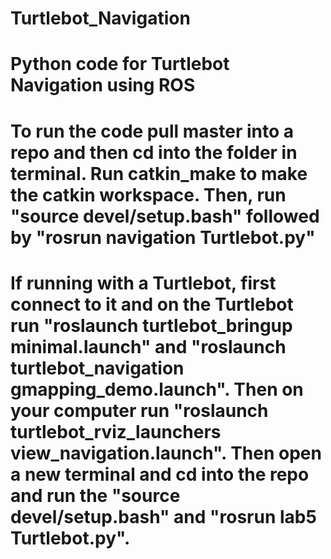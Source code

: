 # Turtlebot_Navigation
# Python code for Turtlebot Navigation using ROS

# To run the code pull master into a repo and then cd into the folder in terminal. Run catkin_make to make the catkin workspace. Then, run "source devel/setup.bash" followed by "rosrun navigation Turtlebot.py"

# If running with a Turtlebot, first connect to it and on the Turtlebot run "roslaunch turtlebot_bringup minimal.launch" and "roslaunch turtlebot_navigation gmapping_demo.launch". Then on your computer run "roslaunch turtlebot_rviz_launchers view_navigation.launch". Then open a new terminal and cd into the repo and run the "source devel/setup.bash" and "rosrun lab5 Turtlebot.py".
